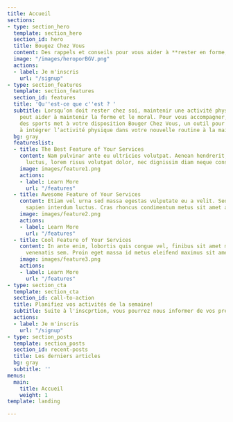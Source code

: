 ```yaml
---
title: Accueil
sections:
- type: section_hero
  template: section_hero
  section_id: hero
  title: Bougez Chez Vous
  content: Des rappels et conseils pour vous aider à **rester en forme, chez vous**.
  image: "/images/heroporBGV.png"
  actions:
  - label: Je m'inscris
    url: "/signup"
- type: section_features
  template: section_features
  section_id: features
  title: 'Qu''est-ce que c''est ? '
  subtitle: Lorsqu’on doit rester chez soi, maintenir une activité physique régulière
    peut aider à maintenir la forme et le moral. Pour vous accompagner, le ministère
    des sports met à votre disposition Bouger Chez Vous, un outil pour vous aider
    à intégrer l’activité physique dans votre nouvelle routine à la maison.
  bg: gray
  featureslist:
  - title: The Best Feature of Your Services
    content: Nam pulvinar ante eu ultricies volutpat. Aenean hendrerit, eros sed aliquet
      luctus, lorem risus volutpat dolor, nec dignissim diam neque consequat ex.
    image: images/feature1.png
    actions:
    - label: Learn More
      url: "/features"
  - title: Awesome Feature of Your Services
    content: Etiam vel urna sed massa egestas vulputate eu a velit. Sed ut nisl nec
      sapien interdum luctus. Cras rhoncus condimentum metus sit amet auctor.
    image: images/feature2.png
    actions:
    - label: Learn More
      url: "/features"
  - title: Cool Feature of Your Services
    content: In ante enim, lobortis quis congue vel, finibus sit amet mi. Aenean quis
      venenatis sem. Proin eget massa id metus eleifend maximus sit amet nec urna.
    image: images/feature3.png
    actions:
    - label: Learn More
      url: "/features"
- type: section_cta
  template: section_cta
  section_id: call-to-action
  title: Planifiez vos activités de la semaine!
  subtitle: Suite à l'inscprtion, vous pourrez nous informer de vos préferences
  actions:
  - label: Je m'inscris
    url: "/signup"
- type: section_posts
  template: section_posts
  section_id: recent-posts
  title: Les derniers articles
  bg: gray
  subtitle: ''
menus:
  main:
    title: Accueil
    weight: 1
template: landing

---
```

